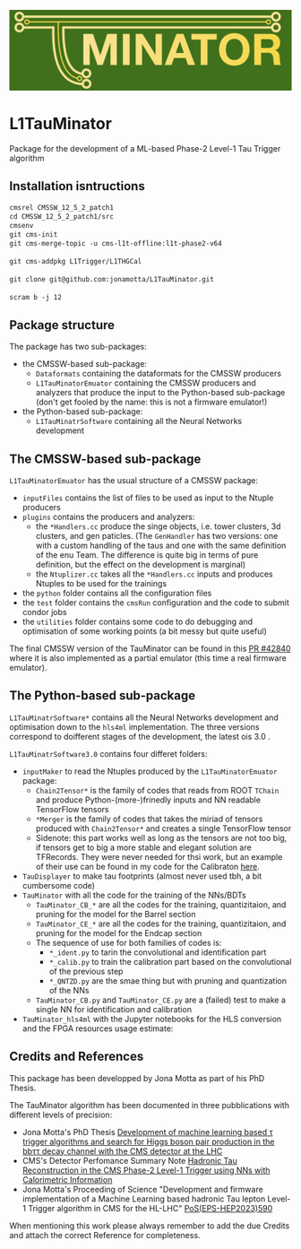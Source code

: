 ![Alt text](TAUminator_logo.png)

# L1TauMinator

Package for the development of a ML-based Phase-2 Level-1 Tau Trigger algorithm

## Installation isntructions

```shell
cmsrel CMSSW_12_5_2_patch1
cd CMSSW_12_5_2_patch1/src
cmsenv
git cms-init
git cms-merge-topic -u cms-l1t-offline:l1t-phase2-v64

git cms-addpkg L1Trigger/L1THGCal

git clone git@github.com:jonamotta/L1TauMinator.git

scram b -j 12
```

## Package structure

The package has two sub-packages:
* the CMSSW-based sub-package: 
    * `Dataformats` containing the dataformats for the CMSSW producers
    * `L1TauMinatorEmuator` containing the CMSSW producers and analyzers that produce the input to the Python-based sub-package (don't get fooled by the name: this is not a firmware emulator!)
* the Python-based sub-package:
    * `L1TauMinatrSoftware` containing all the Neural Networks development

## The CMSSW-based sub-package

`L1TauMinatorEmuator` has the usual structure of a CMSSW package:
* `inputFiles` contains the list of files to be used as input to the Ntuple producers
* `plugins` contains the producers and analyzers:
    * the `*Handlers.cc` produce the singe objects, i.e. tower clusters, 3d clusters, and gen paticles. (The `GenHandler` has two versions: one with a custom handling of the taus and one with the same definition of the enu Team. The difference is quite big in terms of pure definition, but the effect on the development is marginal)
    * the `Ntuplizer.cc` takes all the `*Handlers.cc` inputs and produces Ntuples to be used for the trainings
* the `python` folder contains all the configuration files
* the `test` folder contains the `cmsRun` configuration and the code to submit condor jobs
* the `utilities` folder contains some code to do debugging and optimisation of some working points (a bit messy but quite useful)

The final CMSSW version of the TauMinator can be found in this [PR #42840](https://github.com/cms-sw/cmssw/pull/42840) where it is also implemented as a partial emulator (this time a real firmware emulator).

## The Python-based sub-package

`L1TauMinatrSoftware*` contains all the Neural Networks development and optimisation down to the `hls4ml` implementation.
The three versions correspond to doifferent stages of the development, the latest ois 3.0 .

`L1TauMinatrSoftware3.0` contains four differet folders:
* `inputMaker` to read the Ntuples produced by the `L1TauMinatorEmuator` package:
    * `Chain2Tensor*` is the family of codes that reads from ROOT `TChain` and produce Python-(more-)frinedly inputs and NN readable TensorFlow tensors
    * `*Merger` is the family of codes that takes the miriad of tensors produced with `Chain2Tensor*` and creates a single TensorFlow tensor
    * Sidenote: this part works well as long as the tensors are not too big, if tensors get to big a more stable and elegant solution are TFRecords. They were never needed for thsi work, but an example of their use can be found in my code for the Calibraton [here](https://github.com/jonamotta/CaloL1CalibrationProducer/blob/master/L1NtupleReader/batchMerger.py).
* `TauDisplayer` to make tau footprints (almost never used tbh, a bit cumbersome code)
* `TauMinator` with all the code for the training of the NNs/BDTs
    * `TauMinator_CB_*` are all the codes for the training, quantizitaion, and  pruning for the model for the Barrel section
    * `TauMinator_CE_*` are all the codes for the training, quantizitaion, and  pruning for the model for the Endcap section
    * The sequence of use for both families of codes is:
        * `*_ident.py` to tarin the convolutional and identification part
        * `*_calib.py` to train the calibration part based on the convolutional of the previous step
        * `*_QNTZD.py` are the smae thing but with pruning and quantization of the NNs
    * `TauMinator_CB.py` and `TauMinator_CE.py` are a (failed) test to make a single NN for identification and calibration
* `TauMinator_hls4ml` with the Jupyter notebooks for the HLS conversion and the FPGA resources usage estimate:

## Credits and References

This package has been developped by Jona Motta as part of his PhD Thesis.

The TauMinator algorithm has been documented in three pubblications with different levels of precision:
* Jona Motta's PhD Thesis [Development of machine learning based τ trigger algorithms and search for Higgs boson pair production in the bbττ decay channel with the CMS detector at the LHC](https://cds.cern.ch/record/2881939?ln=en)
* CMS's Detector Perfomance Summary Note [Hadronic Tau Reconstruction in the CMS Phase-2 Level-1 Trigger using NNs with Calorimetric Information](https://cds.cern.ch/record/2868783?ln=en)
* Jona Motta's Proceeding of Science "Development and firmware implementation of a Machine Learning based hadronic Tau lepton Level-1 Trigger algorithm in CMS for the HL-LHC" [PoS(EPS-HEP2023)590](https://cds.cern.ch/record/2879312)

When mentioning this work please always remember to add the due Credits and attach the correct Reference for completeness.